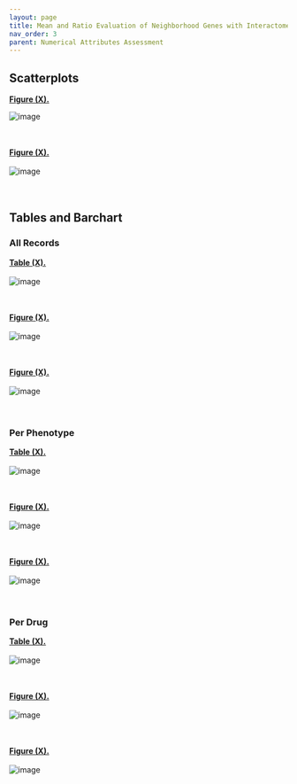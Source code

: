 ```yaml
---
layout: page
title: Mean and Ratio Evaluation of Neighborhood Genes with Interactome Genes
nav_order: 3
parent: Numerical Attributes Assessment
---
```


## Scatterplots

[**Figure (X).**](https://htmlpreview.github.io/?https://github.com/aryastark5/web_bench/blob/gh-pages/display_files/output_numerical_attributes_assessment/mean_and_ratio_neigh_with_intom_gene/Ratio_of_Neighborhood_and_Interactome_Gene_List_Size__Neighborhood_Gene_List_Size_Percentage_between_PathFX_Versions.html)
<br />  

![image](display_files/output_numerical_attributes_assessment/mean_and_ratio_neigh_with_intom_gene/Ratio_of_Neighborhood_and_Interactome_Gene_List_Size__Neighborhood_Gene_List_Size_Percentage_between_PathFX_Versions.png)
<br />  
<br />  

[**Figure (X).**](https://htmlpreview.github.io/?https://github.com/aryastark5/web_bench/blob/gh-pages/display_files/output_numerical_attributes_assessment/mean_and_ratio_neigh_with_intom_gene/Difference_between_Interactome_-_Neighborhood_Gene_List_Size_between_PathFX_Versions.html)
<br />  
![image](display_files/output_numerical_attributes_assessment/mean_and_ratio_neigh_with_intom_gene/Difference_between_Interactome_-_Neighborhood_Gene_List_Size_between_PathFX_Versions.png)
<br />  
<br />  


## Tables and Barchart


### All Records

[**Table (X).**](https://github.com/aryastark5/web_bench/blob/gh-pages/display_files/output_numerical_attributes_assessment/mean_and_ratio_neigh_with_intom_gene/ratio_and_difference_of_neigh_and_intom_stats_table.csv)
<br />  
![image](display_files/output_numerical_attributes_assessment/mean_and_ratio_neigh_with_intom_gene/ratio_and_difference_of_neigh_and_intom_stats_table.png)
<br />  
<br />  

[**Figure (X).**](https://htmlpreview.github.io/?https://github.com/aryastark5/web_bench/blob/gh-pages/display_files/output_numerical_attributes_assessment/mean_and_ratio_neigh_with_intom_gene/Mean_Difference_between_Interactome_-_Neighborhood_Gene_List_Size_for_PathFX_Version_1_vs_PathFX_Version_2.html)
<br />  
![image](display_files/output_numerical_attributes_assessment/mean_and_ratio_neigh_with_intom_gene/Mean_Difference_between_Interactome_-_Neighborhood_Gene_List_Size_for_PathFX_Version_1_vs_PathFX_Version_2.png)
<br />  
<br />  


[**Figure (X).**](https://htmlpreview.github.io/?https://github.com/aryastark5/web_bench/blob/gh-pages/display_files/output_numerical_attributes_assessment/mean_and_ratio_neigh_with_intom_gene/Mean_Ratio_of_Neighborhood_and_Interactome_Gene_List_Size__Mean_Neighborhood_Gene_List_Size_Percentage_between_PathFX_Versions.html)
<br />  
![image](display_files/output_numerical_attributes_assessment/mean_and_ratio_neigh_with_intom_gene/Mean_Ratio_of_Neighborhood_and_Interactome_Gene_List_Size__Mean_Neighborhood_Gene_List_Size_Percentage_between_PathFX_Versions.png)
<br />  
<br />  




### Per Phenotype

[**Table (X).**](https://github.com/aryastark5/web_bench/blob/gh-pages/display_files/output_numerical_attributes_assessment/mean_and_ratio_neigh_with_intom_gene/ratio_and_difference_of_neigh_and_intom_per_adverse_event_stats_table.csv)
<br />  
![image](display_files/output_numerical_attributes_assessment/mean_and_ratio_neigh_with_intom_gene/ratio_and_difference_of_neigh_and_intom_per_adverse_event_stats_table.png)
<br />  
<br />  

[**Figure (X).**](https://htmlpreview.github.io/?https://github.com/aryastark5/web_bench/blob/gh-pages/display_files/output_numerical_attributes_assessment/mean_and_ratio_neigh_with_intom_gene/Mean_Difference_between_Interactome_-_Neighborhood_Gene_List_Size_-_Comparison_between_PathFX_Versions_for_each_Adverse_Event.html)
<br />  
![image](display_files/output_numerical_attributes_assessment/mean_and_ratio_neigh_with_intom_gene/Mean_Difference_between_Interactome_-_Neighborhood_Gene_List_Size_-_Comparison_between_PathFX_Versions_for_each_Adverse_Event.png)
<br />  
<br />  

[**Figure (X).**](https://htmlpreview.github.io/?https://github.com/aryastark5/web_bench/blob/gh-pages/display_files/output_numerical_attributes_assessment/mean_and_ratio_neigh_with_intom_gene/Mean_Ratio_between_Neighborhood_and_Interactome_Gene_List_Size_-_Comparison_between_PathFX_Versions_for_each_Adverse_Event.html)
<br />  
![image](display_files/output_numerical_attributes_assessment/mean_and_ratio_neigh_with_intom_gene/Mean_Ratio_between_Neighborhood_and_Interactome_Gene_List_Size_-_Comparison_between_PathFX_Versions_for_each_Adverse_Event.png)
<br />  
<br />  




### Per Drug

[**Table (X).**](https://github.com/aryastark5/web_bench/blob/gh-pages/display_files/output_numerical_attributes_assessment/mean_and_ratio_neigh_with_intom_gene/ratio_and_difference_of_neigh_and_intom_per_drug_stats_table.csv)
<br />  
![image](display_files/output_numerical_attributes_assessment/mean_and_ratio_neigh_with_intom_gene/ratio_and_difference_of_neigh_and_intom_per_drug_stats_table.png)
<br />  
<br />  

[**Figure (X).**](https://htmlpreview.github.io/?https://github.com/aryastark5/web_bench/blob/gh-pages/display_files/output_numerical_attributes_assessment/mean_and_ratio_neigh_with_intom_gene/Mean_Difference_between_Interactome_-_Neighborhood_Gene_List_Size_-_Comparison_between_PathFX_Versions_for_top_15_Appearing_Drug.html)
<br />  
![image](display_files/output_numerical_attributes_assessment/mean_and_ratio_neigh_with_intom_gene/Mean_Difference_between_Interactome_-_Neighborhood_Gene_List_Size_-_Comparison_between_PathFX_Versions_for_top_15_Appearing_Drug.png)
<br />  
<br />  

[**Figure (X).**](https://htmlpreview.github.io/?https://github.com/aryastark5/web_bench/blob/gh-pages/display_files/output_numerical_attributes_assessment/mean_and_ratio_neigh_with_intom_gene/Mean_Ratio_between_Neighborhood_and_Interactome_Gene_List_Size_-_Comparison_between_PathFX_Versions_for_each_top_15_Appearing_Drug.html)
<br />  
![image](display_files/output_numerical_attributes_assessment/mean_and_ratio_neigh_with_intom_gene/Mean_Ratio_between_Neighborhood_and_Interactome_Gene_List_Size_-_Comparison_between_PathFX_Versions_for_each_top_15_Appearing_Drug.png)
<br />  
<br />  



